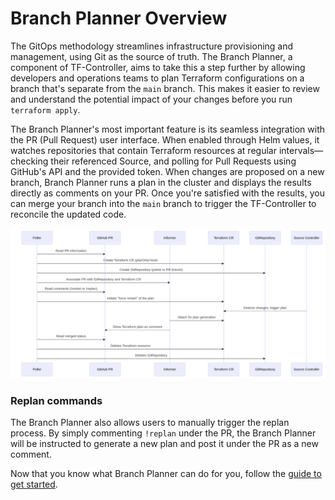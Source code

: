 # Branch Planner Overview

The GitOps methodology streamlines infrastructure provisioning and management, using Git as the source of truth. The Branch Planner, a component of TF-Controller, aims to take this a step further by allowing developers and operations teams to plan Terraform configurations on a branch that's separate from the `main` branch. This makes it easier to review and understand the potential impact of your changes before you run `terraform apply`.

The Branch Planner's most important feature is its seamless integration with the PR (Pull Request) user interface. When enabled through Helm values, it watches repositories that contain Terraform resources at regular intervals—checking their referenced Source, and polling for Pull Requests using GitHub's API and the provided token. When changes are proposed on a new branch, Branch Planner runs a plan in the cluster and displays the results directly as comments on your PR. Once you're satisfied with the results, you can merge your branch into the `main` branch to trigger the TF-Controller to reconcile the updated code.

![branch planner](branch-planner.png)

### Replan commands

The Branch Planner also allows users to manually trigger the replan process. By simply commenting `!replan` under the PR, the Branch Planner will be instructed to generate a new plan and post it under the PR as a new comment.

Now that you know what Branch Planner can do for you, follow the [guide to get started](./branch-planner-getting-started.md).

